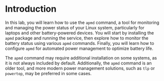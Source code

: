 # Introduction

In this lab, you will learn how to use the `apmd` command, a tool for monitoring and managing the power status of your Linux system, particularly for laptops and other battery-powered devices. You will start by installing the `apmd` package and running the service, then explore how to monitor the battery status using various `apmd` commands. Finally, you will learn how to configure `apmd` for automated power management to optimize battery life.

The `apmd` command may require additional installation on some systems, as it is not always included by default. Additionally, the `apmd` command is an older tool, and more modern power management solutions, such as `tlp` or `powertop`, may be preferred in some cases.
